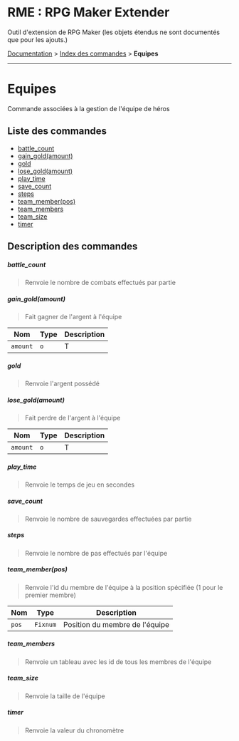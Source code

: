 # RME : RPG Maker Extender
Outil d'extension de RPG Maker (les objets étendus ne sont documentés que pour les ajouts.)

[Documentation](README.md) > [Index des commandes](Liste%20des%20commandes.md) > **Equipes**  
- - -  
# Equipes
Commande associées à la gestion de l'équipe de héros

## Liste des commandes
*    [battle_count](#battle_count)
*    [gain_gold(amount)](#gain_goldamount)
*    [gold](#gold)
*    [lose_gold(amount)](#lose_goldamount)
*    [play_time](#play_time)
*    [save_count](#save_count)
*    [steps](#steps)
*    [team_member(pos)](#team_memberpos)
*    [team_members](#team_members)
*    [team_size](#team_size)
*    [timer](#timer)


## Description des commandes
##### battle_count

> Renvoie le nombre de combats effectués par partie

  
##### gain_gold(amount)

> Fait gagner de l'argent à l'équipe

  
Nom|Type|Description  
--- | --- | ---  
`amount`|`o`|T  
##### gold

> Renvoie l'argent possédé

  
##### lose_gold(amount)

> Fait perdre de l'argent à l'équipe

  
Nom|Type|Description  
--- | --- | ---  
`amount`|`o`|T  
##### play_time

> Renvoie le temps de jeu en secondes

  
##### save_count

> Renvoie le nombre de sauvegardes effectuées par partie

  
##### steps

> Renvoie le nombre de pas effectués par l'équipe

  
##### team_member(pos)

> Renvoie l'id du membre de l'équipe à la position spécifiée (1 pour le premier membre)

  
Nom|Type|Description  
--- | --- | ---  
`pos`|`Fixnum`|Position du membre de l'équipe  
##### team_members

> Renvoie un tableau avec les id de tous les membres de l'équipe

  
##### team_size

> Renvoie la taille de l'équipe

  
##### timer

> Renvoie la valeur du chronomètre

  
